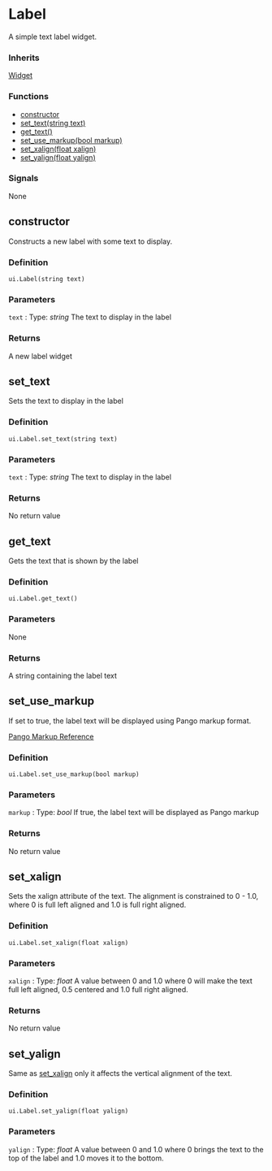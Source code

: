 # Label

A simple text label widget.

### Inherits 

[Widget](widget.md)


### Functions

* [constructor](#constructor)
* [set_text(string text)](#set_text)
* [get_text()](#get_text)
* [set_use_markup(bool markup)](#set_use_markup)
* [set_xalign(float xalign)](#set_xalign)
* [set_yalign(float yalign)](#set_yalign)

### Signals

None

## constructor

Constructs a new label with some text to display.

### Definition

`ui.Label(string text)`

### Parameters

`text`
:   Type: *string*
    The text to display in the label

### Returns 

A new label widget

## set_text

Sets the text to display in the label

### Definition

`ui.Label.set_text(string text)`

### Parameters

`text`
:   Type: *string*
    The text to display in the label

### Returns

No return value

## get_text

Gets the text that is shown by the label

### Definition

`ui.Label.get_text()`

### Parameters

None

### Returns

A string containing the label text

## set_use_markup

If set to true, the label text will be displayed using Pango markup format.

[Pango Markup Reference](https://docs.gtk.org/Pango/pango_markup.html)

### Definition

`ui.Label.set_use_markup(bool markup)`

### Parameters

`markup`
:   Type: *bool*
    If true, the label text will be displayed as Pango markup

### Returns 

No return value


## set_xalign

Sets the xalign attribute of the text. The alignment is constrained to 0 - 1.0, where 0 is full left aligned and 1.0 is full right aligned. 

### Definition

`ui.Label.set_xalign(float xalign)`

### Parameters

`xalign`
:   Type: *float*
    A value between 0 and 1.0 where 0 will make the text full left aligned, 0.5 centered and 1.0 full right aligned.

### Returns

No return value

## set_yalign

Same as [set_xalign](#set_xalign) only it affects the vertical alignment of the text.

### Definition

`ui.Label.set_yalign(float yalign)`

### Parameters

`yalign`
:   Type: *float*
    A value between 0 and 1.0 where 0 brings the text to the top of the label and 1.0 moves it to the bottom.

